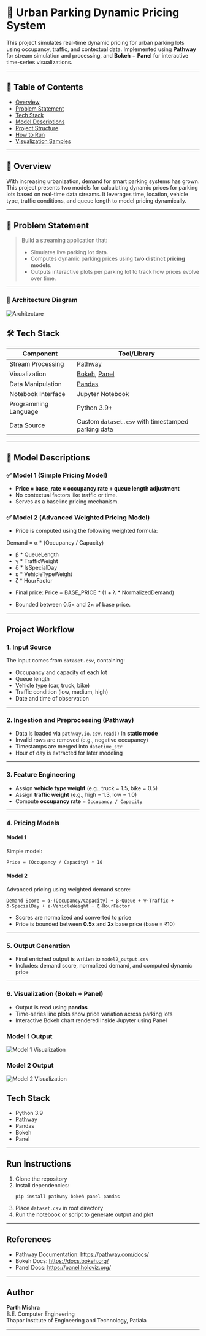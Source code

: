 # 🚗 Urban Parking Dynamic Pricing System

This project simulates real-time dynamic pricing for urban parking lots using occupancy, traffic, and contextual data. Implemented using **Pathway** for stream simulation and processing, and **Bokeh** + **Panel** for interactive time-series visualizations.

---

## 📌 Table of Contents

- [Overview](#-overview)
- [Problem Statement](#-problem-statement)
- [Tech Stack](#-tech-stack)
- [Model Descriptions](#-model-descriptions)
- [Project Structure](#-project-structure)
- [How to Run](#-how-to-run)
- [Visualization Samples](#-visualization-samples)

---

## 🧠 Overview

With increasing urbanization, demand for smart parking systems has grown. This project presents two models for calculating dynamic prices for parking lots based on real-time data streams. It leverages time, location, vehicle type, traffic conditions, and queue length to model pricing dynamically.

---

## 🧩 Problem Statement

> Build a streaming application that:
>
> - Simulates live parking lot data.
> - Computes dynamic parking prices using **two distinct pricing models**.
> - Outputs interactive plots per parking lot to track how prices evolve over time.

---

### 🧭 Architecture Diagram

![Architecture](./architecture)


## 🛠 Tech Stack

| Component        | Tool/Library        |
|------------------|---------------------|
| Stream Processing | [Pathway](https://pathway.com) |
| Visualization    | [Bokeh](https://bokeh.org), [Panel](https://panel.holoviz.org) |
| Data Manipulation | [Pandas](https://pandas.pydata.org/) |
| Notebook Interface | Jupyter Notebook |
| Programming Language | Python 3.9+ |
| Data Source      | Custom `dataset.csv` with timestamped parking data |

---

## 🧪 Model Descriptions

### ✅ Model 1 (Simple Pricing Model)
- **Price = base_rate × occupancy rate + queue length adjustment**
- No contextual factors like traffic or time.
- Serves as a baseline pricing mechanism.

### ✅ Model 2 (Advanced Weighted Pricing Model)
- Price is computed using the following weighted formula:

Demand = α * (Occupancy / Capacity)
+ β * QueueLength
+ γ * TrafficWeight
+ δ * IsSpecialDay
+ ε * VehicleTypeWeight
+ ζ * HourFactor


- Final price: Price = BASE_PRICE * (1 + λ * NormalizedDemand)

- Bounded between 0.5× and 2× of base price.

---

## Project Workflow

### 1. Input Source
The input comes from `dataset.csv`, containing:
- Occupancy and capacity of each lot
- Queue length
- Vehicle type (car, truck, bike)
- Traffic condition (low, medium, high)
- Date and time of observation

---

### 2. Ingestion and Preprocessing (Pathway)
- Data is loaded via `pathway.io.csv.read()` in **static mode**
- Invalid rows are removed (e.g., negative occupancy)
- Timestamps are merged into `datetime_str`
- Hour of day is extracted for later modeling

---

### 3. Feature Engineering
- Assign **vehicle type weight** (e.g., truck = 1.5, bike = 0.5)
- Assign **traffic weight** (e.g., high = 1.3, low = 1.0)
- Compute **occupancy rate** = `Occupancy / Capacity`

---

### 4. Pricing Models

#### Model 1
Simple model:
```
Price = (Occupancy / Capacity) * 10
```

#### Model 2
Advanced pricing using weighted demand score:
```
Demand Score = α·(Occupancy/Capacity) + β·Queue + γ·Traffic + δ·SpecialDay + ε·VehicleWeight + ζ·HourFactor
```
- Scores are normalized and converted to price
- Price is bounded between **0.5x** and **2x** base price (base = ₹10)

---

### 5. Output Generation
- Final enriched output is written to `model2_output.csv`
- Includes: demand score, normalized demand, and computed dynamic price

---

### 6. Visualization (Bokeh + Panel)
- Output is read using **pandas**
- Time-series line plots show price variation across parking lots
- Interactive Bokeh chart rendered inside Jupyter using Panel



### Model 1 Output
![Model 1 Visualization](bokeh_plot.png)

### Model 2 Output
![Model 2 Visualization](bokeh_plot_2.png)


## Tech Stack

- Python 3.9
- [Pathway](https://pathway.com/)
- Pandas
- Bokeh
- Panel

---

## Run Instructions

1. Clone the repository
2. Install dependencies:
    ```
    pip install pathway bokeh panel pandas
    ```
3. Place `dataset.csv` in root directory
4. Run the notebook or script to generate output and plot

---

## References

- Pathway Documentation: https://pathway.com/docs/
- Bokeh Docs: https://docs.bokeh.org/
- Panel Docs: https://panel.holoviz.org/

---

## Author

**Parth Mishra**  
B.E. Computer Engineering  
Thapar Institute of Engineering and Technology, Patiala  

---






